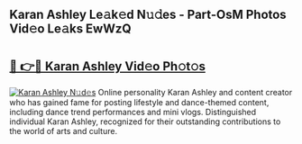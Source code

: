 ## Karan Ashley Le𝚊k𝚎d N𝚞𝚍es - Part-OsM Photos Vid𝚎o Le𝚊ks EwWzQ

# <h2><a href="http://fbdknu.evod.top/?m=Karan+Ashley">🔗 👉🔴 Karan Ashley Vid𝚎o Ph𝚘t𝚘s</a></h2>

[![Karan Ashley N𝚞d𝚎s](https://i.imgur.com/8V9OHl7.gif)](http://fbdknu.evod.top/?m=Karan+Ashley)
Online personality Karan Ashley and content creator who has gained fame for posting lifestyle and dance-themed content, including dance trend performances and mini vlogs. Distinguished individual Karan Ashley, recognized for their outstanding contributions to the world of arts and culture. 
